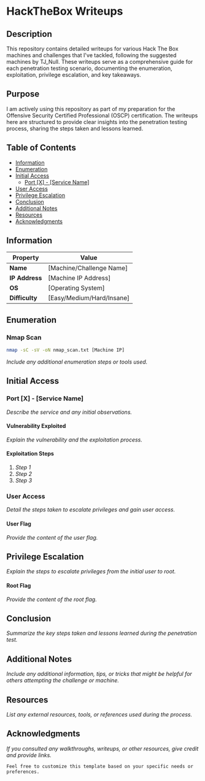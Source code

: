 # HackTheBox Writeups

## Description

This repository contains detailed writeups for various Hack The Box machines and challenges that I've tackled, following the suggested machines by TJ\_Null. These writeups serve as a comprehensive guide for each penetration testing scenario, documenting the enumeration, exploitation, privilege escalation, and key takeaways.

## Purpose

I am actively using this repository as part of my preparation for the Offensive Security Certified Professional (OSCP) certification. The writeups here are structured to provide clear insights into the penetration testing process, sharing the steps taken and lessons learned.

## Table of Contents

* [Information](./#information)
* [Enumeration](./#enumeration)
* [Initial Access](./#initial-access)
  * [Port \[X\] - \[Service Name\]](./#port-x---service-name)
* [User Access](./#user-access)
* [Privilege Escalation](./#privilege-escalation)
* [Conclusion](./#conclusion)
* [Additional Notes](./#additional-notes)
* [Resources](./#resources)
* [Acknowledgments](./#acknowledgments)

## Information

| Property       | Value                      |
| -------------- | -------------------------- |
| **Name**       | \[Machine/Challenge Name]  |
| **IP Address** | \[Machine IP Address]      |
| **OS**         | \[Operating System]        |
| **Difficulty** | \[Easy/Medium/Hard/Insane] |

## Enumeration

### Nmap Scan

```bash
nmap -sC -sV -oN nmap_scan.txt [Machine IP]
```

_Include any additional enumeration steps or tools used._

## Initial Access

### Port \[X] - \[Service Name]

_Describe the service and any initial observations._

#### Vulnerability Exploited

_Explain the vulnerability and the exploitation process._

#### Exploitation Steps

1. _Step 1_
2. _Step 2_
3. _Step 3_

### User Access

_Detail the steps taken to escalate privileges and gain user access._

#### User Flag

_Provide the content of the user flag._

## Privilege Escalation

_Explain the steps to escalate privileges from the initial user to root._

#### Root Flag

_Provide the content of the root flag._

## Conclusion

_Summarize the key steps taken and lessons learned during the penetration test._

## Additional Notes

_Include any additional information, tips, or tricks that might be helpful for others attempting the challenge or machine._

## Resources

_List any external resources, tools, or references used during the process._

## Acknowledgments

_If you consulted any walkthroughs, writeups, or other resources, give credit and provide links._

```
Feel free to customize this template based on your specific needs or preferences.
```
